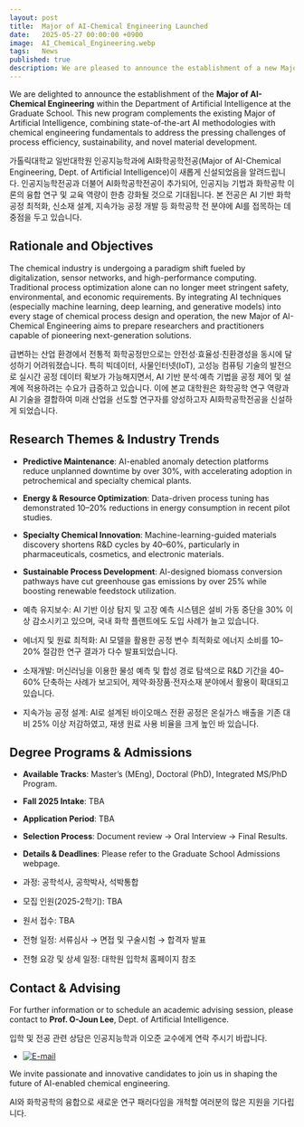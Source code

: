 ```yaml
---
layout: post
title:  Major of AI-Chemical Engineering Launched
date:   2025-05-27 00:00:00 +0900
image:  AI_Chemical_Engineering.webp
tags:   News
published: true
description: We are pleased to announce the establishment of a new Major of AI-Chemical Engineering in the Department of Artificial Intelligence at the Graduate School, in addition to the existing Major of Artificial Intelligence.
---
```



We are delighted to announce the establishment of the **Major of AI-Chemical Engineering** within the Department of Artificial Intelligence at the Graduate School. This new program complements the existing Major of Artificial Intelligence, combining state-of-the-art AI methodologies with chemical engineering fundamentals to address the pressing challenges of process efficiency, sustainability, and novel material development.

가톨릭대학교 일반대학원 인공지능학과에 AI화학공학전공(Major of AI-Chemical Engineering, Dept. of Artificial Intelligence)이 새롭게 신설되었음을 알려드립니다. 인공지능학전공과 더불어 AI화학공학전공이 추가되어, 인공지능 기법과 화학공학 이론의 융합 연구 및 교육 역량이 한층 강화될 것으로 기대됩니다. 본 전공은 AI 기반 화학공정 최적화, 신소재 설계, 지속가능 공정 개발 등 화학공학 전 분야에 AI를 접목하는 데 중점을 두고 있습니다.

## Rationale and Objectives

The chemical industry is undergoing a paradigm shift fueled by digitalization, sensor networks, and high-performance computing. Traditional process optimization alone can no longer meet stringent safety, environmental, and economic requirements. By integrating AI techniques (especially machine learning, deep learning, and generative models) into every stage of chemical process design and operation, the new Major of AI-Chemical Engineering aims to prepare researchers and practitioners capable of pioneering next-generation solutions.

급변하는 산업 환경에서 전통적 화학공정만으로는 안전성·효율성·친환경성을 동시에 달성하기 어려워졌습니다. 특히 빅데이터, 사물인터넷(IoT), 고성능 컴퓨팅 기술의 발전으로 실시간 공정 데이터 확보가 가능해지면서, AI 기반 분석·예측 기법을 공정 제어 및 설계에 적용하려는 수요가 급증하고 있습니다. 이에 본교 대학원은 화학공학 연구 역량과 AI 기술을 결합하여 미래 산업을 선도할 연구자를 양성하고자 AI화학공학전공을 신설하게 되었습니다.

## Research Themes & Industry Trends

* **Predictive Maintenance**: AI-enabled anomaly detection platforms reduce unplanned downtime by over 30%, with accelerating adoption in petrochemical and specialty chemical plants.
* **Energy & Resource Optimization**: Data-driven process tuning has demonstrated 10–20% reductions in energy consumption in recent pilot studies.
* **Specialty Chemical Innovation**: Machine-learning-guided materials discovery shortens R\&D cycles by 40–60%, particularly in pharmaceuticals, cosmetics, and electronic materials.
* **Sustainable Process Development**: AI-designed biomass conversion pathways have cut greenhouse gas emissions by over 25% while boosting renewable feedstock utilization.

* 예측 유지보수: AI 기반 이상 탐지 및 고장 예측 시스템은 설비 가동 중단을 30% 이상 감소시키고 있으며, 국내 화학 플랜트에도 도입 사례가 늘고 있습니다.
* 에너지 및 원료 최적화: AI 모델을 활용한 공정 변수 최적화로 에너지 소비를 10–20% 절감한 연구 결과가 다수 발표되었습니다.
* 소재개발: 머신러닝을 이용한 물성 예측 및 합성 경로 탐색으로 R&D 기간을 40–60% 단축하는 사례가 보고되어, 제약·화장품·전자소재 분야에서 활용이 확대되고 있습니다.
* 지속가능 공정 설계: AI로 설계된 바이오매스 전환 공정은 온실가스 배출을 기존 대비 25% 이상 저감하였고, 재생 원료 사용 비율을 크게 높인 바 있습니다.

## Degree Programs & Admissions

* **Available Tracks**: Master’s (MEng), Doctoral (PhD), Integrated MS/PhD Program.
* **Fall 2025 Intake**: TBA
* **Application Period**: TBA
* **Selection Process**: Document review → Oral Interview → Final Results.
* **Details & Deadlines**: Please refer to the Graduate School Admissions webpage.

* 과정: 공학석사, 공학박사, 석박통합
* 모집 인원(2025-2학기): TBA
* 원서 접수: TBA
* 전형 일정: 서류심사 → 면접 및 구술시험 → 합격자 발표
* 전형 요강 및 상세 일정: 대학원 입학처 홈페이지 참조

## Contact & Advising

For further information or to schedule an academic advising session, please contact to **Prof. O-Joun Lee**, Dept. of Artificial Intelligence.

입학 및 전공 관련 상담은 인공지능학과 이오준 교수에게 연락 주시기 바랍니다.

* [![E-mail](https://img.shields.io/badge/Director-ojlee@catholic.ac.kr-0C2E86?style=flat-square&logo=Gmail&logoColor=FFFFFF)](mailto:ojlee@catholic.ac.kr)

We invite passionate and innovative candidates to join us in shaping the future of AI-enabled chemical engineering.

AI와 화학공학의 융합으로 새로운 연구 패러다임을 개척할 여러분의 많은 지원을 기다립니다.
